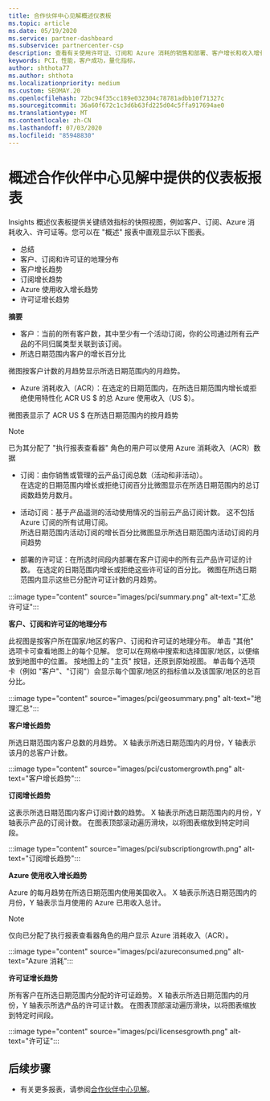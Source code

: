 ```yaml
---
title: 合作伙伴中心见解概述仪表板
ms.topic: article
ms.date: 05/19/2020
ms.service: partner-dashboard
ms.subservice: partnercenter-csp
description: 查看有关使用许可证、订阅和 Azure 消耗的销售和部署、客户增长和收入增长情况的快照。
keywords: PCI，性能，客户成功，量化指标，
author: shthota77
ms.author: shthota
ms.localizationpriority: medium
ms.custom: SEOMAY.20
ms.openlocfilehash: 72bc94f35cc189e032304c78781adbb10f71327c
ms.sourcegitcommit: 36a60f672c1c3d6b63fd225d04c5ffa917694ae0
ms.translationtype: MT
ms.contentlocale: zh-CN
ms.lasthandoff: 07/03/2020
ms.locfileid: "85948830"
---
```

# <a name="overview-dashboard-reports-available-in-partner-center-insights"></a>概述合作伙伴中心见解中提供的仪表板报表
 
Insights 概述仪表板提供关键绩效指标的快照视图，例如客户、订阅、Azure 消耗收入、许可证等。您可以在 "概述" 报表中直观显示以下图表。 

- 总结  
- 客户、订阅和许可证的地理分布  
- 客户增长趋势 
- 订阅增长趋势 
- Azure 使用收入增长趋势 
- 许可证增长趋势 

**摘要**

- 客户：当前的所有客户数，其中至少有一个活动订阅，你的公司通过所有云产品的不同归属类型关联到该订阅。 
- 所选日期范围内客户的增长百分比 

微图按客户计数的月趋势显示所选日期范围内的月趋势。 

 
- Azure 消耗收入（ACR）：在选定的日期范围内，在所选日期范围内增长或拒绝使用特性化 ACR US $ 的总 Azure 使用收入（US $）。

微图表显示了 ACR US $ 在所选日期范围内的按月趋势 
>[!Note] 
>已为其分配了 "执行报表查看器" 角色的用户可以使用 Azure 消耗收入（ACR）数据 
 
- 订阅：由你销售或管理的云产品订阅总数（活动和非活动）。  
在选定的日期范围内增长或拒绝订阅百分比微图显示在所选日期范围内的总订阅数趋势月数月。 
 
- 活动订阅：基于产品遥测的活动使用情况的当前云产品订阅计数。 这不包括 Azure 订阅的所有试用订阅。  
所选日期范围内活动订阅的增长百分比微图显示所选日期范围内活动订阅的月间趋势 
 
- 部署的许可证：在所选时间段内部署在客户订阅中的所有云产品许可证的计数。 在选定的日期范围内增长或拒绝这些许可证的百分比。 微图在所选日期范围内显示这些已分配许可证计数的月趋势。

:::image type="content" source="images/pci/summary.png" alt-text="汇总许可证":::

**客户、订阅和许可证的地理分布** 

此视图是按客户所在国家/地区的客户、订阅和许可证的地理分布。 单击 "其他" 选项卡可查看地图上的每个见解。 您可以在网格中搜索和选择国家/地区，以便缩放到地图中的位置。 按地图上的 "主页" 按钮，还原到原始视图。 单击每个选项卡（例如 "客户"、"订阅"）会显示每个国家/地区的指标值以及该国家/地区的总百分比。  

:::image type="content" source="images/pci/geosummary.png" alt-text="地理汇总":::

**客户增长趋势**

所选日期范围内客户总数的月趋势。 X 轴表示所选日期范围内的月份，Y 轴表示该月的总客户计数。 

:::image type="content" source="images/pci/customergrowth.png" alt-text="客户增长趋势":::

**订阅增长趋势**

这表示所选日期范围内客户订阅计数的趋势。 X 轴表示所选日期范围内的月份，Y 轴表示产品的订阅计数。 在图表顶部滚动遍历滑块，以将图表缩放到特定时间段。 

:::image type="content" source="images/pci/subscriptiongrowth.png" alt-text="订阅增长趋势":::

**Azure 使用收入增长趋势**

Azure 的每月趋势在所选日期范围内使用美国收入。 X 轴表示所选日期范围内的月份，Y 轴表示当月使用的 Azure 已用收入总计。
   
>[!Note] 
>仅向已分配了执行报表查看器角色的用户显示 Azure 消耗收入（ACR）。 

:::image type="content" source="images/pci/azureconsumed.png" alt-text="Azure 消耗":::

**许可证增长趋势**
 
所有客户在所选日期范围内分配的许可证趋势。 X 轴表示所选日期范围内的月份，Y 轴表示所选产品的许可证计数。 在图表顶部滚动遍历滑块，以将图表缩放到特定时间段。  

:::image type="content" source="images/pci/licensesgrowth.png" alt-text="许可证":::

## <a name="next-steps"></a>后续步骤

- 有关更多报表，请参阅[合作伙伴中心见解](partner-center-insights.md)。
